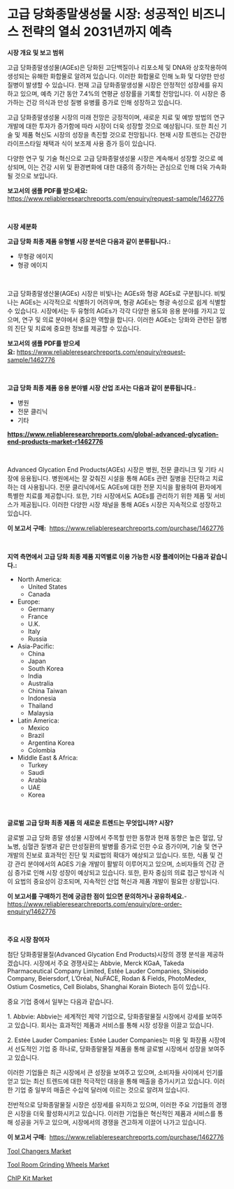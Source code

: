 <p><h1>고급 당화종말생성물 시장: 성공적인 비즈니스 전략의 열쇠 2031년까지 예측</h1></p><p><strong>시장 개요 및 보고 범위</strong></p>
<p><p>고급 당화종말생성물(AGEs)은 당화된 고단백질이나 리포소체 및 DNA와 상호작용하여 생성되는 유해한 화합물로 알려져 있습니다. 이러한 화합물로 인해 노화 및 다양한 만성 질병이 발생할 수 있습니다. 현재 고급 당화종말생성물 시장은 안정적인 성장세를 유지하고 있으며, 예측 기간 동안 7.4%의 연평균 성장률을 기록할 전망입니다. 이 시장은 증가하는 건강 의식과 만성 질병 유병률 증가로 인해 성장하고 있습니다.</p><p>고급 당화종말생성물 시장의 미래 전망은 긍정적이며, 새로운 치료 및 예방 방법의 연구 개발에 대한 투자가 증가함에 따라 시장이 더욱 성장할 것으로 예상됩니다. 또한 최신 기술 및 제품 혁신도 시장의 성장을 촉진할 것으로 전망됩니다. 현재 시장 트렌드는 건강한 라이프스타일 채택과 식이 보조제 사용 증가 등이 있습니다.</p><p>다양한 연구 및 기술 혁신으로 고급 당화종말생성물 시장은 계속해서 성장할 것으로 예상되며, 이는 건강 시위 및 환경변화에 대한 대중의 증가하는 관심으로 인해 더욱 가속화될 것으로 보입니다.</p></p>
<p><strong>보고서의 샘플 PDF를 받으세요:</strong> <a href="https://www.reliableresearchreports.com/enquiry/request-sample/1462776">https://www.reliableresearchreports.com/enquiry/request-sample/1462776</a></p>
<p>&nbsp;</p>
<p><strong>시장 세분화</strong></p>
<p><strong>고급 당화 최종 제품 유형별 시장 분석은 다음과 같이 분류됩니다.:</strong></p>
<p><ul><li>무형광 에이지</li><li>형광 에이지</li></ul></p>
<p>&nbsp;</p>
<p><p>고급 당화종말생산물(AGEs) 시장은 비빛나는 AGEs와 형광 AGEs로 구분됩니다. 비빛나는 AGEs는 시각적으로 식별하기 어려우며, 형광 AGEs는 형광 속성으로 쉽게 식별할 수 있습니다. 시장에서는 두 유형의 AGEs가 각각 다양한 용도와 응용 분야를 가지고 있으며, 연구 및 의료 분야에서 중요한 역할을 합니다. 이러한 AGEs는 당화와 관련된 질병의 진단 및 치료에 중요한 정보를 제공할 수 있습니다.</p></p>
<p><strong>보고서의 샘플 PDF를 받으세요:</strong>&nbsp;<a href="https://www.reliableresearchreports.com/enquiry/request-sample/1462776">https://www.reliableresearchreports.com/enquiry/request-sample/1462776</a></p>
<p>&nbsp;</p>
<p><strong> 고급 당화 최종 제품 응용 분야별 시장 산업 조사는 다음과 같이 분류됩니다.:</strong></p>
<p><ul><li>병원</li><li>전문 클리닉</li><li>기타</li></ul></p>
<p><strong><a href="https://www.reliableresearchreports.com/global-advanced-glycation-end-products-market-r1462776">https://www.reliableresearchreports.com/global-advanced-glycation-end-products-market-r1462776</a></strong></p>
<p>&nbsp;</p>
<p><p>Advanced Glycation End Products(AGEs) 시장은 병원, 전문 클리니크 및 기타 시장에 응용됩니다. 병원에서는 잘 갖춰진 시설을 통해 AGEs 관련 질병을 진단하고 치료하는 데 사용됩니다. 전문 클리닉에서도 AGEs에 대한 전문 지식을 활용하여 환자에게 특별한 치료를 제공합니다. 또한, 기타 시장에서도 AGEs를 관리하기 위한 제품 및 서비스가 제공됩니다. 이러한 다양한 시장 채널을 통해 AGEs 시장은 지속적으로 성장하고 있습니다.</p></p>
<p><strong>이 보고서 구매:</strong>&nbsp; <a href="https://www.reliableresearchreports.com/purchase/1462776">https://www.reliableresearchreports.com/purchase/1462776</a></p>
<p>&nbsp;</p>
<p><strong>지역 측면에서 고급 당화 최종 제품 지역별로 이용 가능한 시장 플레이어는 다음과 같습니다.:</strong></p>
<p><ul>
    <li>
        North America:
        <ul>
            <li>United States</li>
            <li>Canada</li>
        </ul>
    </li>
    <li>
        Europe:
        <ul>
            <li>Germany</li>
            <li>France</li>
            <li>U.K.</li>
            <li>Italy</li>
            <li>Russia</li>
        </ul>
    </li>
    <li>
        Asia-Pacific:
        <ul>
            <li>China</li>
            <li>Japan</li>
            <li>South Korea</li>
            <li>India</li>
            <li>Australia</li>
            <li>China Taiwan</li>
            <li>Indonesia</li>
            <li>Thailand</li>
            <li>Malaysia</li>
        </ul>
    </li>
    <li>
        Latin America:
        <ul>
            <li>Mexico</li>
            <li>Brazil</li>
            <li>Argentina Korea</li>
            <li>Colombia</li>
        </ul>
    </li>
    <li>
        Middle East & Africa:
        <ul>
            <li>Turkey</li>
            <li>Saudi</li>
            <li>Arabia</li>
            <li>UAE</li>
            <li>Korea</li>
        </ul>
    </li>
    </ul></p>
<p>&nbsp;</p>
<p><strong>글로벌 고급 당화 최종 제품 의 새로운 트렌드는 무엇입니까? 시장?</strong></p>
<p><p>글로벌 고급 당화 종말 생성물 시장에서 주목할 만한 동향과 현재 동향은 높은 혈압, 당뇨병, 심혈관 질병과 같은 만성질환의 발병률 증가로 인한 수요 증가이며, 기술 및 연구 개발의 진보로 효과적인 진단 및 치료법의 확대가 예상되고 있습니다. 또한, 식품 및 건강 관리 분야에서의 AGES 기술 개발이 활발히 이루어지고 있으며, 소비자들의 건강 관심 증가로 인해 시장 성장이 예상되고 있습니다. 또한, 환자 중심의 의료 접근 방식과 식이 요법의 중요성이 강조되며, 지속적인 산업 혁신과 제품 개발이 필요한 상황입니다.</p></p>
<p><strong>이 보고서를 구매하기 전에 궁금한 점이 있으면 문의하거나 공유하세요.</strong>- <a href="https://www.reliableresearchreports.com/enquiry/pre-order-enquiry/1462776">https://www.reliableresearchreports.com/enquiry/pre-order-enquiry/1462776</a></p>
<p>&nbsp;</p>
<p><strong>주요 시장 참여자</strong></p>
<p><p>첨단 당화종말물질(Advanced Glycation End Products)시장의 경쟁 분석을 제공하겠습니다. 시장에서 주요 경쟁사로는 Abbvie, Merck KGaA, Takeda Pharmaceutical Company Limited, Estée Lauder Companies, Shiseido Company, Beiersdorf, L’Oréal, NuFACE, Rodan & Fields, PhotoMedex, Ostium Cosmetics, Cell Biolabs, Shanghai Korain Biotech 등이 있습니다.</p><p>중요 기업 중에서 일부는 다음과 같습니다.</p><p>1. Abbvie: Abbvie는 세계적인 제약 기업으로, 당화종말물질 시장에서 강세를 보여주고 있습니다. 회사는 효과적인 제품과 서비스를 통해 시장 성장을 이끌고 있습니다.</p><p>2. Estée Lauder Companies: Estée Lauder Companies는 미용 및 화장품 시장에서 선도적인 기업 중 하나로, 당화종말물질 제품을 통해 글로벌 시장에서 성장을 보여주고 있습니다.</p><p>이러한 기업들은 최근 시장에서 큰 성장을 보여주고 있으며, 소비자들 사이에서 인기를 얻고 있는 최신 트렌드에 대한 적극적인 대응을 통해 매출을 증가시키고 있습니다. 이러한 기업 중 일부의 매출은 수십억 달러에 이르는 것으로 알려져 있습니다.</p><p>전반적으로 당화종말물질 시장은 성장세를 유지하고 있으며, 이러한 주요 기업들의 경쟁은 시장을 더욱 활성화시키고 있습니다. 이러한 기업들은 혁신적인 제품과 서비스를 통해 성공을 거두고 있으며, 시장에서의 경쟁을 견고하게 이끌어 나가고 있습니다.</p></p>
<p><strong>이 보고서 구매:</strong>&nbsp;&nbsp;<a href="https://www.reliableresearchreports.com/purchase/1462776">https://www.reliableresearchreports.com/purchase/1462776</a></p>
<p><p><a href="https://github.com/nancykennedykellievqfqt2/Market-Research-Report-List-2/blob/main/tool-changers-market.md">Tool Changers Market</a></p><p><a href="https://github.com/seekum/Market-Research-Report-List-2/blob/main/tool-room-grinding-wheels-market.md">Tool Room Grinding Wheels Market</a></p><p><a href="https://invited-way-688.notion.site/ChIP-Kit-Market-Analysis-and-Sze-Forecasted-for-period-from-2024-to-2031-581f3f62fc474cf78aa22642a78e3ec3">ChIP Kit Market</a></p></p>